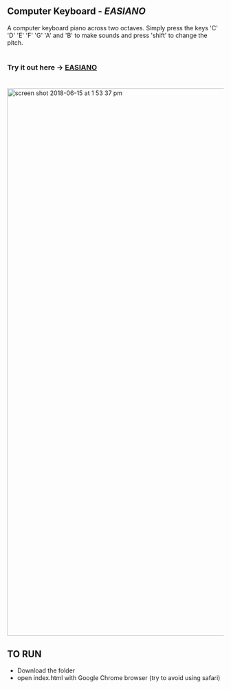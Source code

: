 ## Computer Keyboard - _EASIANO_
A computer keyboard piano across two octaves. Simply press the keys 'C' 'D' 'E' 'F' 'G' 'A' and 'B' to make sounds and press 'shift' to change the pitch.
#
### Try it out here -> [EASIANO](easiano.000webhostapp.com)

#
<img width="1271" alt="screen shot 2018-06-15 at 1 53 37 pm" src="https://user-images.githubusercontent.com/35350176/41483391-f590e664-70a6-11e8-82ce-0ba069f96f4d.png">

## TO RUN
- Download the folder
- open index.html with Google Chrome browser (try to avoid using safari)
